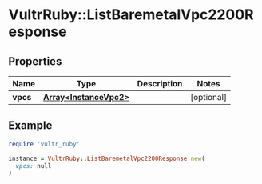 # VultrRuby::ListBaremetalVpc2200Response

## Properties

| Name | Type | Description | Notes |
| ---- | ---- | ----------- | ----- |
| **vpcs** | [**Array&lt;InstanceVpc2&gt;**](InstanceVpc2.md) |  | [optional] |

## Example

```ruby
require 'vultr_ruby'

instance = VultrRuby::ListBaremetalVpc2200Response.new(
  vpcs: null
)
```

